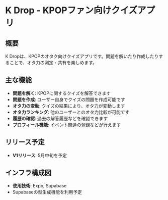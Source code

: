 # K Drop - KPOPファン向けクイズアプリ

## 概要
K Dropは、KPOPのオタク向けクイズアプリです。問題を解いたり作成したりすることで、オタ力の測定・共有を楽しめます。

## 主な機能
- **問題を解く**: KPOPに関するクイズを解答できます
- **問題を作成**: ユーザー自身でクイズの問題を作成可能です
- **オタ力の変動**: クイズの結果により、オタ力が変動します
- **オタ力ランキング**: 他のユーザーとのオタ力比較が可能です
- **履歴の確認**: 過去の解答履歴などを確認できます
- **プロフィール機能**: イベント関連の登録などが行えます

## リリース予定
- **V1リリース**: 5月中旬を予定

## インフラ構成図
- **使用技術**: Expo, Supabase
- Supabaseの型生成機能を利用予定
